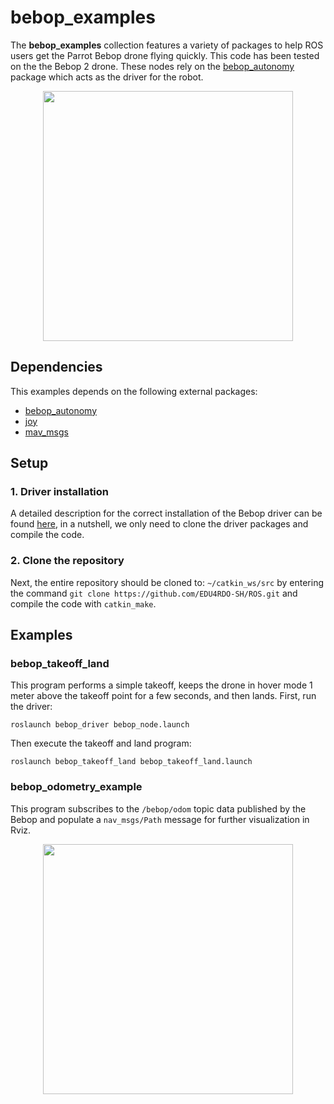 # bebop_examples

The **bebop_examples** collection features a variety of packages to help ROS users get the Parrot Bebop drone flying quickly. This code has been tested on the the Bebop 2 drone. These nodes rely on the [bebop_autonomy](https://github.com/AutonomyLab/bebop_autonomy) package which acts as the driver for the robot.

<p align="center"><img src="https://i.imgur.com/yY6nKXf.png" width="400" /></p>


## Dependencies
This examples depends on the following external packages:

- [bebop_autonomy](https://bebop-autonomy.readthedocs.io/en/latest/#)
- [joy](https://wiki.ros.org/joy)
- [mav_msgs](https://wiki.ros.org/mav_msgs)

## Setup

### 1. Driver installation
A detailed description for the correct installation of the Bebop driver can be found [here](https://bebop-autonomy.readthedocs.io/en/latest/installation.html), in a nutshell, we only need to clone the driver packages and compile the code.

### 2. Clone the repository
Next, the entire repository should be cloned to: ```~/catkin_ws/src``` by entering the command ```git clone https://github.com/EDU4RDO-SH/ROS.git``` and compile the code with ```catkin_make```.


## Examples

### bebop_takeoff_land
This program performs a simple takeoff, keeps the drone in hover mode 1 meter above the takeoff point for a few seconds, and then lands. First, run the driver:

```
roslaunch bebop_driver bebop_node.launch
```

Then execute the takeoff and land program:

```
roslaunch bebop_takeoff_land bebop_takeoff_land.launch
```

### bebop_odometry_example
This program subscribes to the ```/bebop/odom``` topic data published by the Bebop and populate a ```nav_msgs/Path``` message for further visualization in Rviz.


<p align="center"><img src="https://i.imgur.com/G9SAn9K.png" width="400" /></p>
